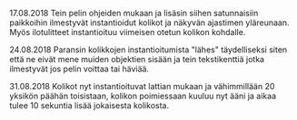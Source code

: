 17.08.2018
Tein pelin ohjeiden mukaan ja lisäsin siihen satunnaisiin paikkoihin ilmestyvät instantioidut kolikot ja näkyvän ajastimen yläreunaan. Myös ilotulitteet instantioituu viimeisen otetun kolikon kohdalle.

24.08.2018
Paransin kolikkojen instantioitumista "lähes" täydelliseksi siten että ne eivät mene muiden objektien sisään ja tein tekstikenttiä jotka ilmestyvät jos pelin voittaa tai häviää.

31.08.2018
Kolikot nyt instantioituvat lattian mukaan ja vähimmillään 20 yksikön päähän toisistaan, kolikon poimiessaan kuuluu nyt ääni ja aikaa tulee 10 sekuntia lisää jokaisesta kolikosta.
